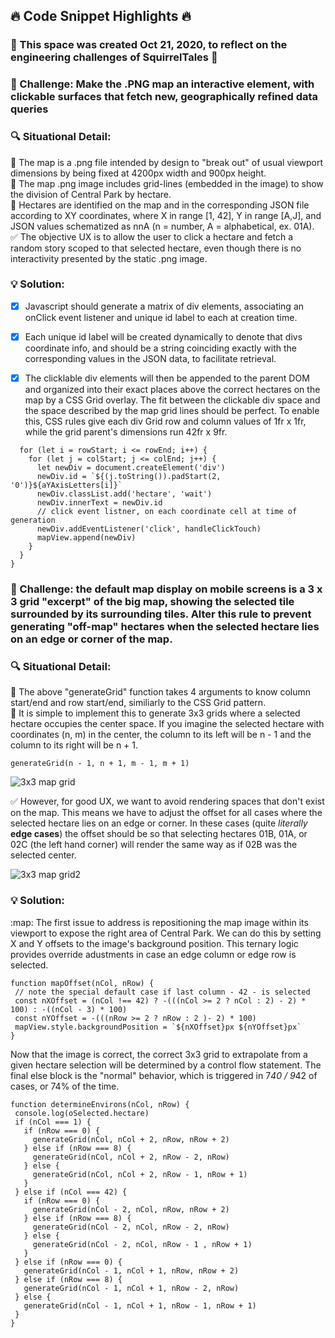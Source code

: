 ## :fire: Code Snippet Highlights :fire:

### :memo: This space was created Oct 21, 2020, to reflect on the engineering challenges of SquirrelTales :memo:

### :triangular_flag_on_post: Challenge: Make the .PNG map an interactive element, with clickable surfaces that fetch new, geographically refined data queries

### :mag: Situational Detail: 
:pushpin:  The map is a .png file intended by design to "break out" of usual viewport dimensions by being fixed at 4200px width and 900px height.  
:pushpin:  The map .png image includes grid-lines (embedded in the image) to show the division of Central Park by hectare.  
:pushpin:   Hectares are identified on the map and in the corresponding JSON file according to XY coordinates, where X in range \[1, 42], Y in range \[A,J], and JSON values schematized as nnA (n = number, A = alphabetical, ex. 01A).  
:white_check_mark:   The objective UX is to allow the user to click a hectare and fetch a random story scoped to that selected hectare, even though there is no interactivity presented by the static .png image. 

### :bulb: Solution:
- [x] Javascript should generate a matrix of div elements, associating an onClick event listener and unique id label to each at creation time.  

- [x] Each unique id label will be created dynamically to denote that divs coordinate info, and should be a string coinciding exactly with the corresponding values in the JSON data, to facilitate retrieval.

- [x] The clicklable div elements will then be appended to the parent DOM and organized into their exact places above the correct hectares on the map by a CSS Grid overlay.  The fit between the clickable div space and the space described by the map grid lines should be perfect.  To enable this, CSS rules give each div Grid row and column values of 1fr x 1fr, while the grid parent's dimensions run 42fr x 9fr.  

```function generateGrid(colStart: number, colEnd: number, rowStart: number, rowEnd:number) {
  for (let i = rowStart; i <= rowEnd; i++) {
    for (let j = colStart; j <= colEnd; j++) {
      let newDiv = document.createElement('div')
      newDiv.id = `${(j.toString()).padStart(2, '0')}${aYAxisLetters[i]}`
      newDiv.classList.add('hectare', 'wait')
      newDiv.innerText = newDiv.id
      // click event listner, on each coordinate cell at time of generation
      newDiv.addEventListener('click', handleClickTouch)
      mapView.append(newDiv)
    }
  }
}
```
### :triangular_flag_on_post: Challenge: the default map display on mobile screens is a 3 x 3 grid "excerpt" of the big map, showing the selected tile surrounded by its surrounding tiles.  Alter this rule to prevent generating "off-map" hectares when the selected hectare lies on an edge or corner of the map.

### :mag: Situational Detail:
:pushpin:  The above "generateGrid" function takes 4 arguments to know column start/end and row start/end, similiarly to the CSS Grid pattern.  
:pushpin:  It is simple to implement this to generate 3x3 grids where a selected hectare occupies the center space.  If you imagine the selected hectare with coordinates (n, m) in the center, the column to its left will be n - 1 and the column to its right will be n + 1.  

```
generateGrid(n - 1, n + 1, m - 1, m + 1)
 ```
 ![3x3 map grid](https://i.imgur.com/QjeQ9iD.png)
 
 :white_check_mark:  However, for good UX, we want to avoid rendering spaces that don't exist on the map. This means we have to adjust the offset for all cases where the selected hectare lies on an edge or corner.  In these cases (quite *literally* **edge cases**) the offset should be so that selecting hectares 01B, 01A, or 02C (the left hand corner) will render the same way as if 02B was the selected center.
 
 ![3x3 map grid2](https://i.imgur.com/BfZ724R.png)
 
 ### :bulb:  Solution:
 :map:  The first issue to address is repositioning the map image within its viewport to expose the right area of Central Park.
 We can do this by setting X and Y offsets to the image's background position.  This ternary logic provides override adustments in case an edge column or edge row is selected.
 
 ```
 function mapOffset(nCol, nRow) {
  // note the special default case if last column - 42 - is selected 
  const nXOffset = (nCol !== 42) ? -(((nCol >= 2 ? nCol : 2) - 2) * 100) : -((nCol - 3) * 100) 
  const nYOffset = -(((nRow >= 2 ? nRow : 2 )- 2) * 100)
  mapView.style.backgroundPosition = `${nXOffset}px ${nYOffset}px`
}
```

Now that the image is correct, the correct 3x3 grid to extrapolate from a given hectare selection will be determined by a control flow statement.  The final else block is the "normal" behavior, which is triggered in 7*40 / 9*42 of cases, or 74% of the time.
 
 ```
 function determineEnvirons(nCol, nRow) {
  console.log(oSelected.hectare)
  if (nCol === 1) {
    if (nRow === 0) {
      generateGrid(nCol, nCol + 2, nRow, nRow + 2)
    } else if (nRow === 8) {
      generateGrid(nCol, nCol + 2, nRow - 2, nRow)
    } else {
      generateGrid(nCol, nCol + 2, nRow - 1, nRow + 1)
    }
  } else if (nCol === 42) {
    if (nRow === 0) {
      generateGrid(nCol - 2, nCol, nRow, nRow + 2)
    } else if (nRow === 8) {
      generateGrid(nCol - 2, nCol, nRow - 2, nRow)
    } else {
      generateGrid(nCol - 2, nCol, nRow - 1 , nRow + 1)
    }
  } else if (nRow === 0) {
    generateGrid(nCol - 1, nCol + 1, nRow, nRow + 2)
  } else if (nRow === 8) {
    generateGrid(nCol - 1, nCol + 1, nRow - 2, nRow)
  } else {
    generateGrid(nCol - 1, nCol + 1, nRow - 1, nRow + 1)
  }
}
```
 
 
 






